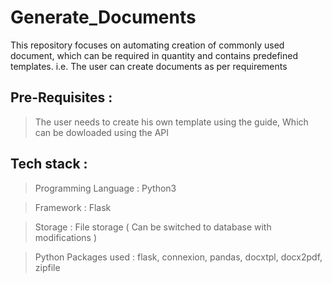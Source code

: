 # Generate_Documents
This repository focuses on automating creation of commonly used document, which can be required in quantity and contains predefined templates.
i.e. The user can create documents as per requirements

## Pre-Requisites :
> The user needs to create his own template using the guide, Which can be dowloaded using the API

## Tech stack :

> Programming Language : Python3

> Framework : Flask

> Storage : File storage ( Can be switched to database with modifications )

> Python Packages used : flask, connexion, pandas, docxtpl, docx2pdf, zipfile



